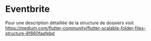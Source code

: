 # Eventbrite

Pour une description détaillée de la structure de dossiers
visit https://medium.com/flutter-community/flutter-scalable-folder-files-structure-8f860faafebd